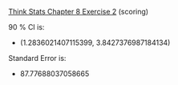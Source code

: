 [Think Stats Chapter 8 Exercise 2](http://greenteapress.com/thinkstats2/html/thinkstats2009.html#toc77) (scoring)

90 % CI is: 
+ (1.2836021407115399, 3.8427376987184134)

Standard Error is: 
+ 87.77688037058665

